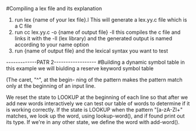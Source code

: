 #Compiling a lex file and its explanation

1. run lex {name of your lex file}.l
   This will generate a lex.yy.c file which is a C file
2. run cc lex.yy.c -o {name of output file} -ll
   this compiles the c file and links it with the -ll (lex library) and the generated output is named according to your name option
3. run {name of output file} and the lexical syntax you want to test

-------------PATR 2------------------
#Building a dynamic symbol table
in this example we will biulding a reserve keyword symbol table

(The caret, "^", at the begin- ning of the pattern makes the pattern match only at the beginning of an input line.

We reset the state to LOOKUP at the beginning of each line so that after we add new words interactively we can test our table of words to determine if it is working correctly. If the state is LOOKUP when the pattern "[a-zA-Zl+" matches, we look up the word, using Iookup-word(), and if found print out its type. If we're in any other state, we define the word with add-word().
